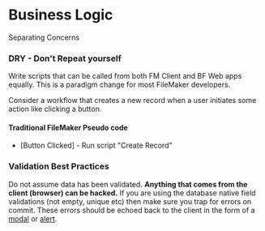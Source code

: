 # Business Logic

Separating Concerns

### DRY - Don't Repeat yourself

Write scripts that can be called from both FM Client and BF Web apps equally. This is a paradigm change for most FileMaker developers. 

Consider a workflow that creates a new  record when a user initiates some action like clicking a button.

#### Traditional FileMaker Pseudo code

* \[Button Clicked\] - Run script "Create Record"

### Validation Best Practices

Do not assume data has been validated. **Anything that comes from the client \(browser\) can be hacked.** If you are using the database native field validations \(not empty, unique etc\) then make sure you trap for errors on commit. These errors should be echoed back to the client in the form of a [modal](../../reference/actions-processor/actions_overview/showmodal.md) or [alert](../../reference/actions-processor/actions_overview/showalert.md).

